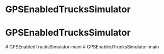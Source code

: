 # GPSEnabledTrucksSimulator
# GPSEnabledTrucksSimulator
#   G P S E n a b l e d T r u c k s S i m u l a t o r - m a i n  
 #   G P S E n a b l e d T r u c k s S i m u l a t o r - m a i n  
 